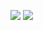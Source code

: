![](https://raw.githubusercontent.com/SuYiqiu888/SuYiqiuGit/master/generated/overview.svg#gh-dark-mode-only)
![](https://raw.githubusercontent.com/SuYiqiu888/SuYiqiuGit/master/generated/overview.svg#gh-light-mode-only)

